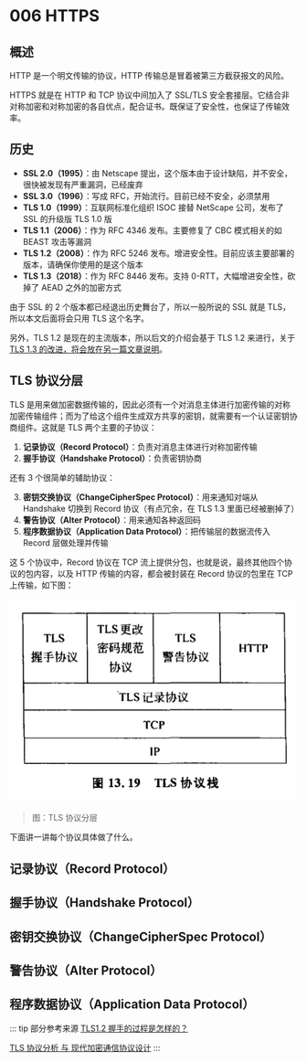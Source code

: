 # 006 HTTPS

## 概述

HTTP 是一个明文传输的协议，HTTP 传输总是冒着被第三方截获报文的风险。

HTTPS 就是在 HTTP 和 TCP 协议中间加入了 SSL/TLS 安全套接层。它结合非对称加密和对称加密的各自优点，配合证书。既保证了安全性，也保证了传输效率。

## 历史

* **SSL 2.0（1995）**：由 Netscape 提出，这个版本由于设计缺陷，并不安全，很快被发现有严重漏洞，已经废弃
* **SSL 3.0（1996）**：写成 RFC，开始流行。目前已经不安全，必须禁用
* **TLS 1.0（1999）**：互联网标准化组织 ISOC 接替 NetScape 公司，发布了 SSL 的升级版 TLS 1.0 版
* **TLS 1.1（2006）**：作为 RFC 4346 发布。主要修复了 CBC 模式相关的如 BEAST 攻击等漏洞
* **TLS 1.2（2008）**：作为 RFC 5246 发布。增进安全性。目前应该主要部署的版本，请确保你使用的是这个版本
* **TLS 1.3（2018）**：作为 RFC 8446 发布。支持 0-RTT，大幅增进安全性，砍掉了 AEAD 之外的加密方式

由于 SSL 的 2 个版本都已经退出历史舞台了，所以一般所说的 SSL 就是 TLS，所以本文后面将会只用 TLS 这个名字。

另外，TLS 1.2 是现在的主流版本，所以后文的介绍会基于 TLS 1.2 来进行，关于 [TLS 1.3 的改进，将会放在另一篇文章说明](/network/008.md)。

## TLS 协议分层

TLS 是用来做加密数据传输的，因此必须有一个对消息主体进行加密传输的对称加密传输组件；而为了给这个组件生成双方共享的密钥，就需要有一个认证密钥协商组件。这就是 TLS 两个主要的子协议：

1. **记录协议（Record Protocol）**：负责对消息主体进行对称加密传输
2. **握手协议（Handshake Protocol）**：负责密钥协商

还有 3 个很简单的辅助协议：

3. **密钥交换协议（ChangeCipherSpec Protocol）**：用来通知对端从 Handshake 切换到 Record 协议（有点冗余，在 TLS 1.3 里面已经被删掉了）
4. **警告协议（Alter Protocol）**：用来通知各种返回码
5. **程序数据协议（Application Data Protocol）**：把传输层的数据流传入 Record 层做处理并传输

这 5 个协议中，Record 协议在 TCP 流上提供分包，也就是说，最终其他四个协议的包内容，以及 HTTP 传输的内容，都会被封装在 Record 协议的包里在 TCP 上传输，如下图：

![TLS 协议分层](../image/00014.png)
> 图：TLS 协议分层

下面讲一讲每个协议具体做了什么。

## 记录协议（Record Protocol）
## 握手协议（Handshake Protocol）
## 密钥交换协议（ChangeCipherSpec Protocol）
## 警告协议（Alter Protocol）
## 程序数据协议（Application Data Protocol）

::: tip 部分参考来源
[TLS1.2 握手的过程是怎样的？](http://47.98.159.95/my_blog/http/015.html)

[TLS 协议分析 与 现代加密通信协议设计](https://blog.helong.info/post/2015/09/06/tls-protocol-analysis-and-crypto-protocol-design/)
:::
